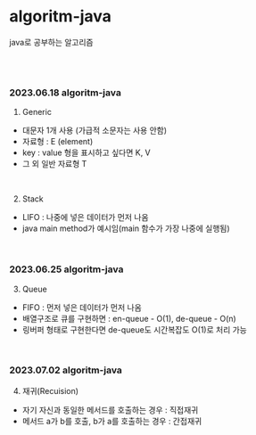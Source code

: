 # algoritm-java
java로 공부하는 알고리즘

<br>
<br>

### 2023.06.18 algoritm-java

1. Generic
- 대문자 1개 사용 (가급적 소문자는 사용 안함)
- 자료형 : E (element)
- key : value 형을 표시하고 싶다면 K, V
- 그 외 일반 자료형 T

<br>

2. Stack
- LIFO : 나중에 넣은 데이터가 먼저 나옴
- java main method가 예시임(main 함수가 가장 나중에 실행됨) 

<br>

### 2023.06.25 algoritm-java
3. Queue
- FIFO : 먼저 넣은 데이터가 먼저 나옴
- 배열구조로 큐를 구현하면 : en-queue - O(1), de-queue - O(n)
- 링버퍼 형태로 구현한다면 de-queue도 시간복잡도 O(1)로 처리 가능

<br>

### 2023.07.02 algoritm-java
4. 재귀(Recuision)
- 자기 자신과 동일한 메서드를 호출하는 경우 : 직접재귀
- 메서드 a가 b를 호출, b가 a를 호출하는 경우 : 간접재귀